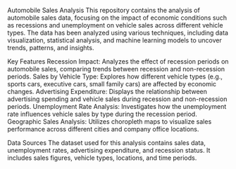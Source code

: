 Automobile Sales Analysis
This repository contains the analysis of automobile sales data, focusing on the impact of economic conditions such as recessions and unemployment on vehicle sales across different vehicle types. The data has been analyzed using various techniques, including data visualization, statistical analysis, and machine learning models to uncover trends, patterns, and insights.

Key Features
Recession Impact: Analyzes the effect of recession periods on automobile sales, comparing trends between recession and non-recession periods.
Sales by Vehicle Type: Explores how different vehicle types (e.g., sports cars, executive cars, small family cars) are affected by economic changes.
Advertising Expenditure: Displays the relationship between advertising spending and vehicle sales during recession and non-recession periods.
Unemployment Rate Analysis: Investigates how the unemployment rate influences vehicle sales by type during the recession period.
Geographic Sales Analysis: Utilizes choropleth maps to visualize sales performance across different cities and company office locations.

Data Sources
The dataset used for this analysis contains sales data, unemployment rates, advertising expenditure, and recession status.
It includes sales figures, vehicle types, locations, and time periods.
